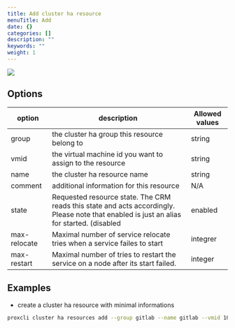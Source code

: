 ```yaml
---
title: Add cluster ha resource
menuTitle: Add
date: {}
categories: []
description: ""
keywords: ""
weight: 1
---
```


![](/images/proxcli_cluster_ha_resources_add_help.png)

## Options

|option|description|Allowed values|
|---|---|---|
|group|the cluster ha group this resource belong to|string|
|vmid|the virtual machine id you want to assign to the resource |string|
|name|the cluster ha resource name|string|
|comment|additional information for this resource|N/A|
|state|Requested resource state. The CRM reads this state and acts accordingly. Please note that enabled is just an alias for started. (disabled | enabled | ignored | started | stopped)|string|
|max-relocate|Maximal number of service relocate tries when a service failes to start|integrer|
|max-restart|Maximal number of tries to restart the service on a node after its start failed.|integer|

## Examples

- create a cluster ha resource with minimal informations

```bash
proxcli cluster ha resources add --group gitlab --name gitlab --vmid 105
```
